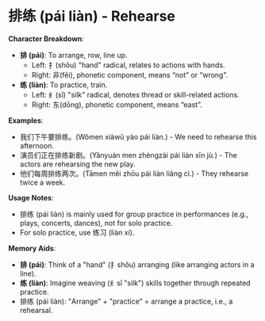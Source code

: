 # **排练 (pái liàn) - Rehearse**

**Character Breakdown**:  
- **排 (pái)**: To arrange, row, line up.
  - Left: 扌(shǒu) "hand" radical, relates to actions with hands.
  - Right: 非(fēi), phonetic component, means “not” or “wrong”.  
- **练 (liàn)**: To practice, train.
  - Left: 纟(sī) "silk" radical, denotes thread or skill-related actions.
  - Right: 东(dōng), phonetic component, means “east”.

**Examples**:  
- 我们下午要排练。(Wǒmen xiàwǔ yào pái liàn.) - We need to rehearse this afternoon.  
- 演员们正在排练新剧。(Yǎnyuán men zhèngzài pái liàn xīn jù.) - The actors are rehearsing the new play.  
- 他们每周排练两次。(Tāmen měi zhōu pái liàn liǎng cì.) - They rehearse twice a week.

**Usage Notes**:  
- 排练 (pái liàn) is mainly used for group practice in performances (e.g., plays, concerts, dances), not for solo practice.  
- For solo practice, use 练习 (liàn xí).

**Memory Aids**:  
- **排 (pái)**: Think of a "hand" (扌shǒu) arranging (like arranging actors in a line).  
- **练 (liàn)**: Imagine weaving (纟sī "silk") skills together through repeated practice.  
- 排练 (pái liàn): "Arrange" + "practice" = arrange a practice, i.e., a rehearsal.